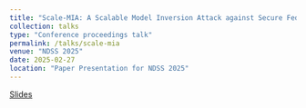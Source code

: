 ```yaml
---
title: "Scale-MIA: A Scalable Model Inversion Attack against Secure Federated Learning via Latent Space Reconstruction"
collection: talks
type: "Conference proceedings talk"
permalink: /talks/scale-mia
venue: "NDSS 2025"
date: 2025-02-27
location: "Paper Presentation for NDSS 2025"
---
```


[Slides](https://shishishi123.github.io/files/slides/scale-mia-ndss-2025.pdf)
